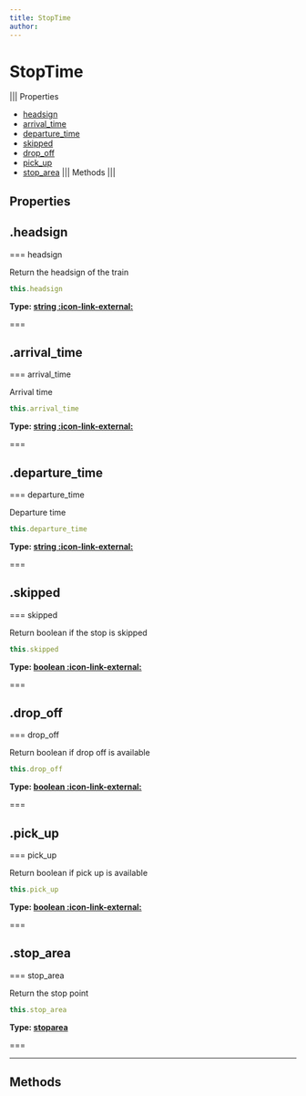 ```yaml
---
title: StopTime
author:
---
```


# StopTime

||| Properties
- [headsign](#headsign)
- [arrival_time](#arrival_time)
- [departure_time](#departure_time)
- [skipped](#skipped)
- [drop_off](#drop_off)
- [pick_up](#pick_up)
- [stop_area](#stop_area)
||| Methods
|||
## Properties
## .headsign

=== headsign

Return the headsign of the train


```javascript
this.headsign
```
**Type: [string :icon-link-external:](https://developer.mozilla.org/en-US/docs/Web/JavaScript/Reference/Global_Objects/String)**

===

## .arrival_time

=== arrival_time

Arrival time


```javascript
this.arrival_time
```
**Type: [string :icon-link-external:](https://developer.mozilla.org/en-US/docs/Web/JavaScript/Reference/Global_Objects/String)**

===

## .departure_time

=== departure_time

Departure time


```javascript
this.departure_time
```
**Type: [string :icon-link-external:](https://developer.mozilla.org/en-US/docs/Web/JavaScript/Reference/Global_Objects/String)**

===

## .skipped

=== skipped

Return boolean if the stop is skipped


```javascript
this.skipped
```
**Type: [boolean :icon-link-external:](https://developer.mozilla.org/en-US/docs/Web/JavaScript/Reference/Global_Objects/Boolean)**

===

## .drop_off

=== drop_off

Return boolean if drop off is available


```javascript
this.drop_off
```
**Type: [boolean :icon-link-external:](https://developer.mozilla.org/en-US/docs/Web/JavaScript/Reference/Global_Objects/Boolean)**

===

## .pick_up

=== pick_up

Return boolean if pick up is available


```javascript
this.pick_up
```
**Type: [boolean :icon-link-external:](https://developer.mozilla.org/en-US/docs/Web/JavaScript/Reference/Global_Objects/Boolean)**

===

## .stop_area

=== stop_area

Return the stop point


```javascript
this.stop_area
```
**Type: [stoparea](../structures/stoparea)**

===

---
## Methods
